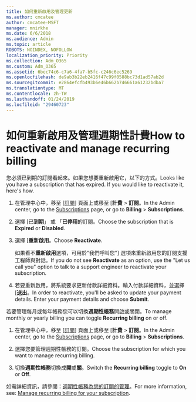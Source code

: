 ```yaml
---
title: 如何重新啟用及管理更新
ms.author: cmcatee
author: cmcatee-MSFT
manager: mnirkhe
ms.date: 6/6/2018
ms.audience: Admin
ms.topic: article
ROBOTS: NOINDEX, NOFOLLOW
localization_priority: Priority
ms.collection: Adm_O365
ms.custom: Adm_O365
ms.assetid: 6bec74c6-c7a6-4fa7-b5fc-c246c6ec5269
ms.openlocfilehash: de9ab3b22eb2416f47c99f0588bc73d1ad57ab2d
ms.sourcegitcommit: e2864efcfb493b6e46b662b746661a61232bdba7
ms.translationtype: MT
ms.contentlocale: zh-TW
ms.lasthandoff: 01/24/2019
ms.locfileid: "29460723"
---
```

# <a name="how-to-reactivate-and-manage-recurring-billing"></a><span data-ttu-id="7ad92-102">如何重新啟用及管理週期性計費</span><span class="sxs-lookup"><span data-stu-id="7ad92-102">How to reactivate and manage recurring billing</span></span>

<span data-ttu-id="7ad92-p101">您必須已到期的訂閱看起來。如果您想要重新啟用它，以下的方式。</span><span class="sxs-lookup"><span data-stu-id="7ad92-p101">Looks like you have a subscription that has expired. If you would like to reactivate it, here's how.</span></span>
  
1. <span data-ttu-id="7ad92-105">在管理中心中，移至 [[訂閱](https://go.microsoft.com/fwlink/p/?linkid=842054)] 頁面上或移至 [**計費** \> **訂閱**。</span><span class="sxs-lookup"><span data-stu-id="7ad92-105">In the Admin center, go to the [Subscriptions](https://go.microsoft.com/fwlink/p/?linkid=842054) page, or go to **Billing** \> **Subscriptions**.</span></span>
    
2. <span data-ttu-id="7ad92-106">選擇 [已**到期**」 或 「**已停用**的訂閱。</span><span class="sxs-lookup"><span data-stu-id="7ad92-106">Choose the subscription that is **Expired** or **Disabled**.</span></span>
    
3. <span data-ttu-id="7ad92-107">選擇 [**重新啟用**。</span><span class="sxs-lookup"><span data-stu-id="7ad92-107">Choose **Reactivate**.</span></span>
    
    <span data-ttu-id="7ad92-108">如果看不**重新啟用**選項，可用於"我們呼叫您"] 選項來重新啟用您的訂閱支援工程師與對話。</span><span class="sxs-lookup"><span data-stu-id="7ad92-108">If you do not see **Reactivate** as an option, use the "Let us call you" option to talk to a support engineer to reactivate your subscription.</span></span> 
    
4. <span data-ttu-id="7ad92-p102">若要重新啟用，將系統要求更新付款詳細資料。輸入付款詳細資料，並選擇 [**送出**。</span><span class="sxs-lookup"><span data-stu-id="7ad92-p102">In order to reactivate, you'll be asked to update your payment details. Enter your payment details and choose **Submit**.</span></span>
    
<span data-ttu-id="7ad92-111">若要管理每月或每年帳務您可以切換**週期性帳務**開啟或關閉。</span><span class="sxs-lookup"><span data-stu-id="7ad92-111">To manage monthly or yearly billing you can toggle **Recurring billing** on or off.</span></span> 
  
1. <span data-ttu-id="7ad92-112">在管理中心中，移至 [[訂閱](https://go.microsoft.com/fwlink/p/?linkid=842054)] 頁面上或移至 [**計費** \> **訂閱**。</span><span class="sxs-lookup"><span data-stu-id="7ad92-112">In the Admin center, go to the [Subscriptions](https://go.microsoft.com/fwlink/p/?linkid=842054) page, or go to **Billing** \> **Subscriptions**.</span></span>
    
2. <span data-ttu-id="7ad92-113">選擇您要管理週期性帳務的訂閱。</span><span class="sxs-lookup"><span data-stu-id="7ad92-113">Choose the subscription for which you want to manage recurring billing.</span></span>
    
3. <span data-ttu-id="7ad92-114">切換**週期性帳務**切換成**開**或**關**。</span><span class="sxs-lookup"><span data-stu-id="7ad92-114">Switch the **Recurring billing** toggle to **On** or **Off**.</span></span>
    
<span data-ttu-id="7ad92-115">如需詳細資訊，請參閱：[週期性帳務為您的訂閱的管理](https://support.office.com/article/8d83b530-f4ca-47f6-a666-e5791cbacc7e)。</span><span class="sxs-lookup"><span data-stu-id="7ad92-115">For more information, see: [Manage recurring billing for your subscription](https://support.office.com/article/8d83b530-f4ca-47f6-a666-e5791cbacc7e).</span></span>
  

